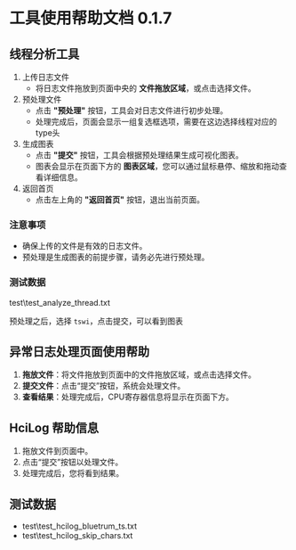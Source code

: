 # 工具使用帮助文档 0.1.7
## 线程分析工具

1. 上传日志文件
    - 将日志文件拖放到页面中央的 **文件拖放区域**，或点击选择文件。
2. 预处理文件
    - 点击 **"预处理"** 按钮，工具会对日志文件进行初步处理。
    - 处理完成后，页面会显示一组复选框选项，需要在这边选择线程对应的type头
3. 生成图表
    - 点击 **"提交"** 按钮，工具会根据预处理结果生成可视化图表。
    - 图表会显示在页面下方的 **图表区域**，您可以通过鼠标悬停、缩放和拖动查看详细信息。
4. 返回首页
    - 点击左上角的 **"返回首页"** 按钮，退出当前页面。

### 注意事项
- 确保上传的文件是有效的日志文件。
- 预处理是生成图表的前提步骤，请务必先进行预处理。

### 测试数据

test\test_analyze_thread.txt

预处理之后，选择 `tswi`，点击提交，可以看到图表

## 异常日志处理页面使用帮助

1. **拖放文件**：将文件拖放到页面中的文件拖放区域，或点击选择文件。
2. **提交文件**：点击“提交”按钮，系统会处理文件。
3. **查看结果**：处理完成后，CPU寄存器信息将显示在页面下方。

## HciLog 帮助信息

1. 拖放文件到页面中。
2. 点击“提交”按钮以处理文件。
3. 处理完成后，您将看到结果。

## 测试数据
- test\test_hcilog_bluetrum_ts.txt
- test\test_hcilog_skip_chars.txt
